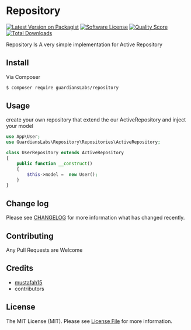 # Repository

[![Latest Version on Packagist][ico-version]][link-packagist]
[![Software License][ico-license]](LICENSE.md)
[![Quality Score][ico-code-quality]][link-code-quality]
[![Total Downloads][ico-downloads]][link-downloads]

Repository Is A very simple implementation for Active Repository 
## Install

Via Composer

``` bash
$ composer require guardiansLabs/repository
```

## Usage
create your own repository that extend the our ActiveRepository and inject your model

``` php
use App\User;
use GuardiansLabs\Repository\Repositories\ActiveRepository;

class UserRepository extends ActiveRepository
{
    public function __construct()
    {
        $this->model =  new User();
    }
}
```

## Change log

Please see [CHANGELOG](CHANGELOG.md) for more information what has changed recently.

## Contributing
Any Pull Requests are Welcome

## Credits

- [mustafah15][link-author]
- contributors
## License

The MIT License (MIT). Please see [License File](LICENSE.md) for more information.

[ico-version]: https://img.shields.io/packagist/v/GuardiansLabs/Repository.svg?style=flat-square
[ico-license]: https://img.shields.io/badge/license-MIT-brightgreen.svg?style=flat-square
[ico-scrutinizer]: https://img.shields.io/scrutinizer/coverage/g/GuardiansLabs/Repository.svg?style=flat-square
[ico-code-quality]: https://img.shields.io/scrutinizer/g/GuardiansLabs/Repository.svg?style=flat-square
[ico-downloads]: https://img.shields.io/packagist/dt/GuardiansLabs/Repository.svg?style=flat-square

[link-packagist]: https://packagist.org/packages/GuardiansLabs/Repository
[link-scrutinizer]: https://scrutinizer-ci.com/g/GuardiansLabs/Repository/code-structure
[link-code-quality]: https://scrutinizer-ci.com/g/GuardiansLabs/Repository
[link-downloads]: https://packagist.org/packages/GuardiansLabs/Repository
[link-author]: https://github.com/mustafah15
